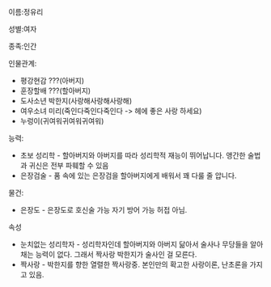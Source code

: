 이름:정유리

성별:여자

종족:인간

인물관계:
* 평강현감 ???(아버지)
* 훈장할배 ???(할아버지)
* 도사소년 박한지(사랑해사랑해사랑해)
* 여우소녀 미리(죽인다죽인다죽인다 -> 헤에 좋은 사랑 하세요)
* 누렁이(귀여워귀여워귀여워)

능력:
* 초보 성리학 - 할아버지와 아버지를 따라 성리학적 재능이 뛰어납니다. 앵간한 술법과 귀신은 전부 파훼할 수 있음
* 은장검술 - 품 속에 있는 은장검을 할아버지에게 배워서 꽤 다룰 줄 압니다.

물건:
* 은장도 - 은장도로 호신술 가능 자기 방어 가능 허접 아님.

속성
* 눈치없는 성리학자 - 성리학자인데 할아버지와 아버지 닮아서 술사나 무당들을 알아채는 능력이 없다. 그래서 짝사랑 박한지가 술사인 걸 모른다.
* 짝사랑 - 박한지를 향한 열렬한 짝사랑중. 본인만의 확고한 사랑이론, 난초론을 가지고 있음.
